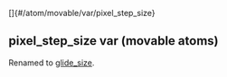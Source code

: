[]{#/atom/movable/var/pixel_step_size}
## pixel_step_size var (movable atoms)
Renamed to [glide_size](#/atom/movable/var/glide_size).